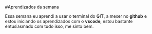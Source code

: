 #Aprendizados da semana

Essa semana eu aprendi a usar o terminal do **GIT**, a mexer no **github** e estou iniciando os aprendizados com o **vscode**, estou bastante entusiasmado com tudo isso, me sinto bem.